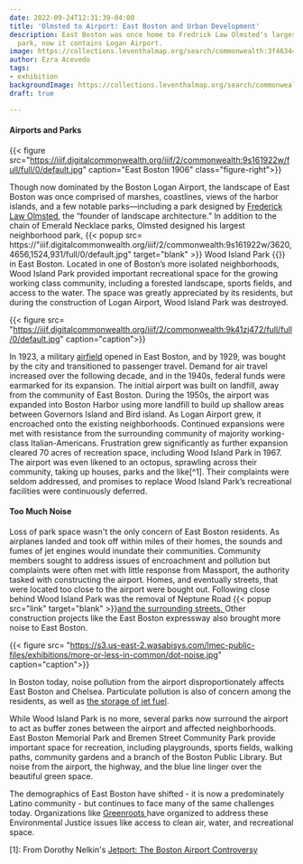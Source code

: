 ```yaml
---
date: 2022-09-24T12:31:39-04:00
title: 'Olmsted to Airport: East Boston and Urban Development'
description: East Boston was once home to Fredrick Law Olmsted's largest neighborhood
  park, now it contains Logan Airport.
image: https://collections.leventhalmap.org/search/commonwealth:3f4634491
author: Ezra Acevedo
tags:
- exhibition
backgroundImage: https://collections.leventhalmap.org/search/commonwealth:3f4634491
draft: true

---
```

#### Airports and Parks

{{< figure src="https://iiif.digitalcommonwealth.org/iiif/2/commonwealth:9s161922w/full/full/0/default.jpg" caption="East Boston 1906" class="figure-right">}}

Though now dominated by the Boston Logan Airport, the landscape of East Boston was once comprised of marshes, coastlines, views of the harbor islands, and a few notable parks—including a park designed by [Frederick Law Olmsted](https://olmsted200.org/frederick-law-olmsted/), the “founder of landscape architecture.” In addition to the chain of Emerald Necklace parks, Olmsted designed his largest neighborhood park, {{< popup src= https://"iiif.digitalcommonwealth.org/iiif/2/commonwealth:9s161922w/3620,4656,1524,931/full/0/default.jpg" target="blank" >}} Wood Island Park {{</popup>}} in East Boston. Located in one of Boston’s more isolated neighborhoods, Wood Island Park provided important recreational space for the growing working class community, including a forested landscape, sports fields, and access to the water. The space was greatly appreciated by its residents, but during the construction of Logan Airport, Wood Island Park was destroyed.

{{< figure src= "https://iiif.digitalcommonwealth.org/iiif/2/commonwealth:9k41zj472/full/full/0/default.jpg" caption="caption">}}

In 1923, a military [airfield](https://www.bostonmagazine.com/travel/2018/11/06/logan-airport-east-boston/) opened in East Boston, and by 1929, was bought by the city and transitioned to passenger travel. Demand for air travel increased over the following decade, and in the 1940s, federal funds were earmarked for its expansion. The initial airport was built on landfill, away from the community of East Boston. During the 1950s, the airport was expanded into Boston Harbor using more landfill to build up shallow areas between Governors Island and Bird island. As Logan Airport grew, it encroached onto the existing neighborhoods. Continued expansions were met with resistance from the surrounding community of majority working-class Italian-Americans. Frustration grew significantly as further expansion cleared 70 acres of recreation space, including Wood Island Park in 1967. The airport was even likened to an octopus, sprawling across their community, taking up houses, parks and the like\[^1\]. Their complaints were seldom addressed, and promises to replace Wood Island Park’s recreational facilities were continuously deferred.

#### Too Much Noise

Loss of park space wasn't the only concern of East Boston residents. As airplanes landed and took off within miles of their homes, the sounds and fumes of jet engines would inundate their communities. Community members sought to address issues of encroachment and pollution but complaints were often met with little response from Massport, the authority tasked with constructing the airport. Homes, and eventually streets, that were located too close to the airport were bought out. Following close behind Wood Island Park was the removal of Neptune Road {{< popup src="link" target="blank" >}}[and the surrounding streets. ](https://atlascope.leventhalmap.org/#view:share$base:001$overlay:39999059011666$zoom:17.28$center:-7906416.618417949,5217886.046329638$mode:glass$pos:311)Other construction projects like the East Boston expressway also brought more noise to East Boston.

{{< figure src= "https://s3.us-east-2.wasabisys.com/lmec-public-files/exhibitions/more-or-less-in-common/dot-noise.jpg" caption="caption">}}

In Boston today, noise pollution from the airport disproportionately affects East Boston and Chelsea. Particulate pollution is also of concern among the residents, as well as [the storage of jet fuel]().

While Wood Island Park is no more, several parks now surround the airport to act as buffer zones between the airport and affected neighborhoods. East Boston Memorial Park and Bremen Street Community Park provide important space for recreation, including playgrounds, sports fields, walking paths, community gardens and a branch of the Boston Public Library. But noise from the airport, the highway, and the blue line linger over the beautiful green space.

The demographics of East Boston have shifted - it is now a predominately Latino community - but continues to face many of the same challenges today. Organizations like [Greenroots ](http://www.greenrootschelsea.org/news/2019/11/4/east-boston-and-power-an-environmental-justice-community-in-transition)have organized to address these Environmental Justice issues like access to clean air, water, and recreational space.

\[1\]: From Dorothy Nelkin's [Jetport: The Boston Airport Controversy](https://bpl.bibliocommons.com/v2/record/S75C3602554)